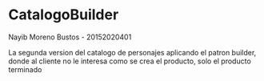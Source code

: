 # CatalogoBuilder

Nayib Moreno Bustos - 20152020401 

La segunda version del catalogo de personajes aplicando el patron builder, donde al cliente no le interesa como se crea el producto, solo el producto terminado
